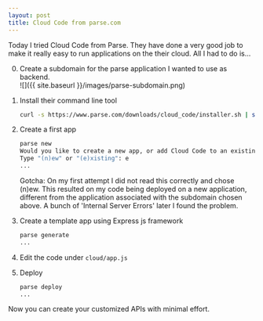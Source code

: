 ```yaml
---
layout: post
title: Cloud Code from parse.com
---
```


Today I tried Cloud Code from Parse.  They have done a very good job to make it
really easy to run applications on the their cloud.  All I had to do is...

0. Create a subdomain for the parse application I wanted to use as backend.  
    ![]({{ site.baseurl }}/images/parse-subdomain.png)


1. Install their command line tool

	```bash
	curl -s https://www.parse.com/downloads/cloud_code/installer.sh | sudo /bin/bash
	```

2. Create a first app

	```bash
	parse new
    Would you like to create a new app, or add Cloud Code to an existing app?
    Type "(n)ew" or "(e)xisting": e
	...
	```
	Gotcha: On my first attempt I did not read this correctly and chose (n)ew.
 	This resulted on my code being deployed on a new application, different
	from the application associated with the subdomain chosen above.
	A bunch of 'Internal Server Errors' later I found the problem.

3. Create a template app using Express js framework

	```bash
	parse generate
	...
	```
4. Edit the code under ```cloud/app.js```

5. Deploy

	```bash
	parse deploy
	...
	```

Now you can create your customized APIs with minimal effort.
